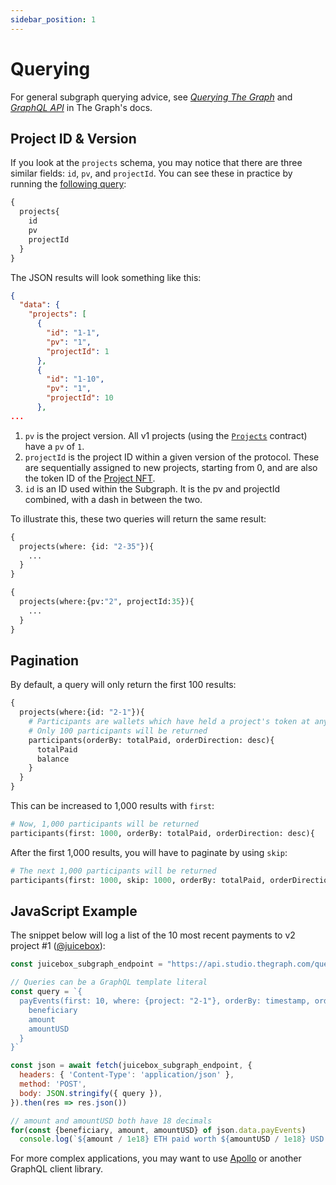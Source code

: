 ```yaml
---
sidebar_position: 1
---
```


# Querying

For general subgraph querying advice, see [*Querying The Graph*](https://thegraph.com/docs/querying/querying-the-graph/) and [*GraphQL API*](https://thegraph.com/docs/querying/graphql-api/) in The Graph's docs.

## Project ID & Version

If you look at the `projects` schema, you may notice that there are three similar fields: `id`, `pv`, and `projectId`. You can see these in practice by running the [following query](https://api.studio.thegraph.com/proxy/30654/mainnet-dev/6.2.0/graphql?query=%7B%0A++projects%7B%0A++++id%0A++++pv%0A++++projectId%0A++%7D%0A%7D):

```graphql
{
  projects{
    id
    pv
    projectId
  }
}
```

The JSON results will look something like this:

```json
{
  "data": {
    "projects": [
      {
        "id": "1-1",
        "pv": "1",
        "projectId": 1
      },
      {
        "id": "1-10",
        "pv": "1",
        "projectId": 10
      },
...
```

1. `pv` is the project version. All v1 projects (using the [`Projects`](https://etherscan.io/address/0x9b5a4053FfBB11cA9cd858AAEE43cc95ab435418) contract) have a `pv` of `1`.
2. `projectId` is the project ID within a given version of the protocol. These are sequentially assigned to new projects, starting from 0, and are also the token ID of the [Project NFT](/v4/deprecated/v3/build/project-nft/).
3. `id` is an ID used within the Subgraph. It is the pv and projectId combined, with a dash in between the two.

To illustrate this, these two queries will return the same result:

```graphql
{
  projects(where: {id: "2-35"}){
    ...
  }
}
```

```graphql
{
  projects(where:{pv:"2", projectId:35}){
    ...
  }
}
```

## Pagination

By default, a query will only return the first 100 results:

```graphql
{
  projects(where:{id: "2-1"}){
    # Participants are wallets which have held a project's token at any point in time
    # Only 100 participants will be returned
    participants(orderBy: totalPaid, orderDirection: desc){
      totalPaid
      balance
    }
  }
}
```

This can be increased to 1,000 results with `first`:

```graphql
# Now, 1,000 participants will be returned
participants(first: 1000, orderBy: totalPaid, orderDirection: desc){
```

After the first 1,000 results, you will have to paginate by using `skip`:

```graphql
# The next 1,000 participants will be returned
participants(first: 1000, skip: 1000, orderBy: totalPaid, orderDirection: desc){
```

## JavaScript Example

The snippet below will log a list of the 10 most recent payments to v2 project #1 ([@juicebox](https://juicebox.money/@juicebox)):

```js
const juicebox_subgraph_endpoint = "https://api.studio.thegraph.com/query/30654/mainnet-dev/6.2.0"

// Queries can be a GraphQL template literal
const query = `{
  payEvents(first: 10, where: {project: "2-1"}, orderBy: timestamp, orderDirection: desc){
    beneficiary
    amount
    amountUSD
  }
}`

const json = await fetch(juicebox_subgraph_endpoint, {
  headers: { 'Content-Type': 'application/json' },
  method: 'POST',
  body: JSON.stringify({ query }),
}).then(res => res.json())

// amount and amountUSD both have 18 decimals
for(const {beneficiary, amount, amountUSD} of json.data.payEvents)
  console.log(`${amount / 1e18} ETH paid worth ${amountUSD / 1e18} USD with beneficiary ${beneficiary}.`)
```

For more complex applications, you may want to use [Apollo](https://www.apollographql.com/) or another GraphQL client library.
